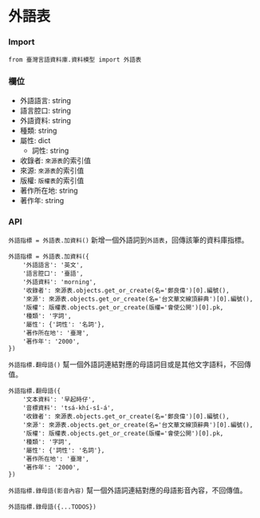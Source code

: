 # 外語表

### Import

```python3
from 臺灣言語資料庫.資料模型 import 外語表
```
### 欄位

* 外語語言: string
* 語言腔口: string
* 外語資料: string
* 種類: string
* 屬性: dict
  - 詞性: string
* 收錄者: `來源表`的索引值
* 來源: `來源表`的索引值
* 版權: `版權表`的索引值
* 著作所在地: string
* 著作年: string


### API

`外語指標 = 外語表.加資料()`
新增一個外語詞到`外語表`，回傳該筆的資料庫指標。
```python3
外語指標 = 外語表.加資料({
    '外語語言': '英文',
    '語言腔口': '臺語',
    '外語資料': 'morning',
    '收錄者': 來源表.objects.get_or_create(名='鄭良偉')[0].編號(),
    '來源': 來源表.objects.get_or_create(名='台文華文線頂辭典')[0].編號(),
    '版權': 版權表.objects.get_or_create(版權='會使公開')[0].pk,
    '種類': '字詞',
    '屬性': {'詞性': '名詞'},
    '著作所在地': '臺灣',
    '著作年': '2000',
})
```

`外語指標.翻母語()`
幫一個外語詞連結對應的母語詞目或是其他文字語料，不回傳值。
```python3
外語指標.翻母語({
    '文本資料': '早起時仔',
    '音標資料': 'tsá-khí-sî-á',
    '收錄者': 來源表.objects.get_or_create(名='鄭良偉')[0].編號(),
    '來源': 來源表.objects.get_or_create(名='台文華文線頂辭典')[0].編號(),
    '版權': 版權表.objects.get_or_create(版權='會使公開')[0].pk,
    '種類': '字詞',
    '屬性': {'詞性': '名詞'},
    '著作所在地': '臺灣',
    '著作年': '2000',
})
```

`外語指標.錄母語(影音內容)`
幫一個外語詞連結對應的母語影音內容，不回傳值。
```python3
外語指標.錄母語({...TODOS})
```
